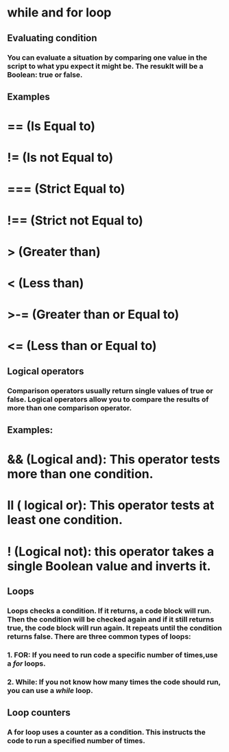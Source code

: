 # while and for loop
## Evaluating condition 
### You can evaluate a situation by comparing one value in the script to what ypu expect it might be. The resuklt will be a Boolean: true or false.
## Examples
# == (Is Equal to)
# != (Is not Equal to)
# === (Strict Equal to)
# !== (Strict not Equal to)
# > (Greater than)
# < (Less than)
# >-= (Greater than or Equal to)
# <= (Less than or Equal to) 
## Logical operators 
### Comparison operators usually return single values of true or false. Logical operators allow you to compare the results of more than one comparison operator.
## Examples:
# && (Logical and): This operator tests more than one condition.
# II ( logical or): This operator tests at least one condition.
# ! (Logical not): this operator takes a single Boolean value and inverts it.
## Loops
### Loops checks a condition. If it returns, a code block will run. Then the condition will be checked again and if it still returns true, the code block will run again. It repeats until the condition returns false. There are three common types of loops:
### 1. FOR: If you need to run code a specific number of times,use a *for* loops.
### 2. While: If you not know how many times the code should run, you can use a *while* loop.
## Loop counters
### A for loop uses a counter as a condition. This instructs the code to run a specified number of times.